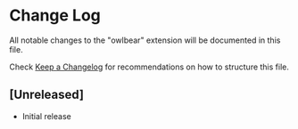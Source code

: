 # Change Log

All notable changes to the "owlbear" extension will be documented in this file.

Check [Keep a Changelog](http://keepachangelog.com/) for recommendations on how to structure this file.

## [Unreleased]

- Initial release